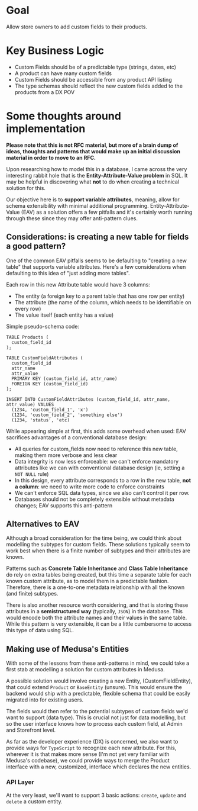 # Goal

Allow store owners to add custom fields to their products.

# Key Business Logic

- Custom Fields should be of a predictable type (strings, dates, etc)
- A product can have many custom fields
- Custom Fields should be accessible from any product API listing
- The type schemas should reflect the new custom fields added to the products from a DX POV

# Some thoughts around implementation

**Please note that this is not RFC material, but more of a brain dump of ideas, thoughts and patterns that would make up an initial discussion material in order to move to an RFC.**

Upon researching how to model this in a database, I came across the very interesting rabbit hole that is the **Entity-Attribute-Value problem** in SQL. It may be helpful in discovering what **not** to do when creating a technical solution for this.

Our objective here is to **support variable attributes**, meaning, allow for schema extensibility with minimal additional programming. Entity-Attribute-Value (EAV) as a solution offers a few pitfalls and it's certainly worth running through these since they may offer anti-pattern clues.

## Considerations: is creating a new table for fields a good pattern?

One of the common EAV pitfalls seems to be defaulting to "creating a new table" that supports variable attributes. Here's a few considerations when defaulting to this idea of "just adding more tables".

Each row in this new Attribute table would have 3 columns:

- The entity (a foreign key to a parent table that has one row per entity)
- The attribute (the name of the column, which needs to be identifiable on every row)
- The value itself (each entity has a value)

Simple pseudo-schema code:

```
TABLE Products (
  custom_field_id
);

TABLE CustomFieldAttributes (
  custom_field_id
  attr_name
  attr_value
  PRIMARY KEY (custom_field_id, attr_name)
  FOREIGN KEY (custom_field_id)
);

INSERT INTO CustomFieldAttributes (custom_field_id, attr_name, attr_value) VALUES
  (1234, 'custom_field_1', 'x')
  (1234, 'custom_field_2', 'something else')
  (1234, 'status', 'etc)
```

While appearing simple at first, this adds some overhead when used: EAV sacrifices advantages of a conventional database design:

- All queries for custom_fields now need to reference this new table, making them more verbose and less clear
- Data integrity is now less enforceable: we can't enforce mandatory attributes like we can with conventional database design (ie, setting a `NOT NULL` rule)
- In this design, every attribute corresponds to a row in the new table, **not a column**: we need to write more code to enforce constraints
- We can't enforce SQL data types, since we also can't control it per row.
- Databases should not be completely extensible without metadata changes; EAV supports this anti-pattern

## Alternatives to EAV

Although a broad consideration for the time being, we could think about modelling the subtypes for custom fields. These solutions typically seem to work best when there is a finite number of subtypes and their attributes are known.

Patterns such as **Concrete Table Inheritance** and **Class Table Inheritance** do rely on extra tables being created, but this time a separate table for each known custom attribute, as to model them in a predictable fashion. Therefore, there is a one-to-one metadata relationship with all the known (and finite) subtypes.

There is also another resource worth considering, and that is storing these attributes in a **semistructured way** (typically, `JSON`) in the database. This would encode both the attribute names and their values in the same table. While this pattern is very extensible, it can be a little cumbersome to access this type of data using SQL.

## Making use of Medusa's Entities

With some of the lessons from these anti-patterns in mind, we could take a first stab at modelling a solution for custom attributes in Medusa.

A possible solution would involve creating a new Entity, (CustomFieldEntity), that could extend `Product` or `BaseEntity` (unsure). This would ensure the backend would ship with a predictable, flexible schema that could be easily migrated into for existing users.

The fields would then refer to the potential subtypes of custom fields we'd want to support (data type). This is crucial not just for data modelling, but so the user interface knows how to process each custom field, at Admin and Storefront level.

As far as the developer experience (DX) is concerned, we also want to provide ways for `TypeScript` to recognize each new attribute. For this, wherever it is that makes more sense (I'm not yet very familiar with Medusa's codebase), we could provide ways to merge the Product interface with a new, customized, interface which declares the new entities.

### API Layer

At the very least, we'll want to support 3 basic actions: `create`, `update` and `delete` a custom entity.
